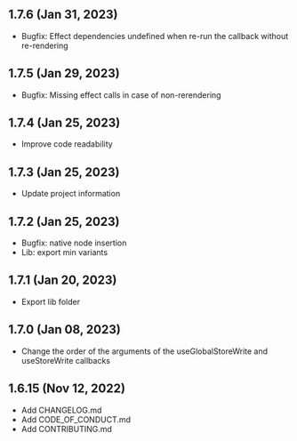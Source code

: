 ## 1.7.6 (Jan 31, 2023)

- Bugfix: Effect dependencies undefined when re-run the callback without re-rendering

## 1.7.5 (Jan 29, 2023)

- Bugfix: Missing effect calls in case of non-rerendering

## 1.7.4 (Jan 25, 2023)

- Improve code readability

## 1.7.3 (Jan 25, 2023)

- Update project information

## 1.7.2 (Jan 25, 2023)

- Bugfix: native node insertion
- Lib: export min variants

## 1.7.1 (Jan 20, 2023)

- Export lib folder

## 1.7.0 (Jan 08, 2023)

- Change the order of the arguments of the useGlobalStoreWrite and useStoreWrite callbacks

## 1.6.15 (Nov 12, 2022)

- Add CHANGELOG.md
- Add CODE_OF_CONDUCT.md
- Add CONTRIBUTING.md
